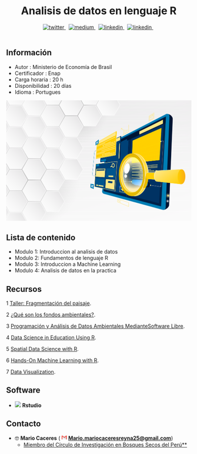 <h1 align="center"><strong>Analisis de datos en lenguaje R</strong></h1>

<table align="center">
 <p align="center">
<a href="https://twitter.com/Mario251997" target="_blank">
<img src=https://img.shields.io/badge/twitter-%2300acee.svg?&style=for-the-badge&logo=twitter&logoColor=white alt=twitter style="margin-bottom: 5px;" />
</a> &nbsp;

<a href="https://www.facebook.com/mariocaceres25" target="_blank">
<img src=https://img.shields.io/badge/Facebook-1877F2?style=for-the-badge&logo=facebook&logoColor=white alt=medium style="margin-bottom: 5px;" />
</a> &nbsp;

<a href="https://www.linkedin.com/in/mariocaceres25/" target="_blank">
<img src=https://img.shields.io/badge/linkedin-%231E77B5.svg?&style=for-the-badge&logo=linkedin&logoColor=white alt=linkedin style="margin-bottom: 5px;" />
</a> &nbsp;

<a href="mailto:mariocaceresreyna25@gmail.com" target="_blank">
<img src=https://img.shields.io/badge/Gmail-D14836?style=for-the-badge&logo=gmail&logoColor=white   alt=linkedin style="margin-bottom: 5px;" />
</a> &nbsp;  
</table>



 ## **Información**
 - Autor : Ministerio de Economía de Brasil 
 - Certificador : Enap
 - Carga horaria : 20 h 
 - Disponibilidad : 20 días
 - Idioma : Portugues




![img](./img/Imagem.png)

## **Lista de contenido**
 - Modulo 1: Introduccion al analisis de datos  
 - Modulo 2: Fundamentos de lenguaje R 
 - Modulo 3: Introduccion a Machine Learning
 - Modulo 4: Analisis de datos en la practica 
  

## **Recursos**

<p>1
    <a href="https://www.youtube.com/watch?v=rudNzAWON-s&t=1155s">Taller: Fragmentación del paisaje</a>.
</p>
<p>2
    <a href="https://www.youtube.com/watch?v=l7v3pqzdYag&t=3663s">¿Qué son los fondos ambientales?</a>.
</p>
<p>3
    <a href="https://derek-corcoran-barrios.github.io/CursoProgramacion/_book/index.html#descripcion-del-curso">Programación y Análisis de Datos Ambientales MedianteSoftware Libre</a>.
</p>
<p>4
    <a href="https://datascienceineducation.com/">Data Science in Education Using R</a>.
</p>
<p>5
    <a href="https://rspatial.org/raster/index.html ">Spatial Data Science with R</a>.
</p>
<p>6
    <a href="https://www.youtube.com/watch?v=bo2xn6-Y9fc&t=2424s">Hands-On Machine Learning with R</a>.
</p>
<p>7
    <a href="https://datavizs21.classes.andrewheiss.com/?fbclid=IwAR1yOXtLY5-9E9s0xzoCK1QoHHow0yGNBMar33_sID2XMEEPNLBY4FUkXB0">Data Visualization</a>.
</p>




## **Software**

 
 * <img src="https://upload.wikimedia.org/wikipedia/commons/d/d0/RStudio_logo_flat.svg" height=14> **Rstudio**
 

## **Contacto**

* 🤓 **Mario Caceres** ( <img src="https://raw.githubusercontent.com/ambarja/Buenas-practicas-con-QGIS/main/img/email.png" height=14> <b>Mario.mariocaceresreyna25@gmail.com</b>)
  - [Miembro del Círculo de Investigación en Bosques Secos del Perú**](https://www.facebook.com/CIBOSEC)
  